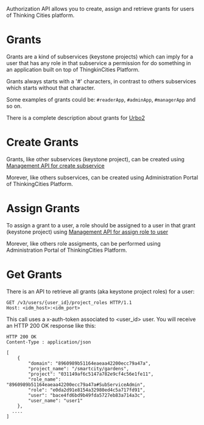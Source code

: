 Authorization API allows you to create, assign and retrieve grants for users of Thinking Cities platform.

# Grants

Grants are a kind of subservices (keystone projects) which can imply for a user that has any role in that subservice a permission for do something in an application built on top of ThingkinCities Platform.


Grants always starts with a '#' characters, in contrast to others subservices which starts without that character.

Some examples of grants could be: `#readerApp`, `#adminApp`, `#managerApp` and so on.

There is a complete description about grants for [Urbo2](https://github.com/telefonicasc/urbo2/blob/master/docs/grants.md)


# Create Grants

Grants, like other subservices (keystone project), can be created using [Management API for create subservice](https://thinking-cities.readthedocs.io/en/latest/management_api/index.html#create-subservice)

Morever, like others subservices, can be created using Administration Portal of ThinkingCities Platform.


# Assign Grants

To assign a grant to a user, a role should be assigned to a user in that grant (keystone project) using [Management API for assign role to user](https://orchestrator2.docs.apiary.io/#reference/orchestrator/user-role-assigment/assign-role-to-user)

Morever, like others role assigments, can be performed using Administration Portal of ThinkingCities Platform.


# Get Grants

There is an API to retrieve all grants (aka keystone project roles) for a user:


```
GET /v3/users/{user_id}/project_roles HTTP/1.1
Host: <idm_host>:<idm_port>

```

This call uses a x-auth-token associated to <user_id> user.
You will receive an HTTP 200 OK response like this:

```
HTTP 200 OK
Content-Type : application/json

[
    {
        "domain": "8960989b51164eaeaa42200ecc79a47a",
        "project_name": "/smartcity/gardens",
        "project": "031149af6c5147a782e9cf4c56e1fe11",
        "role_name": "8960989b51164eaeaa42200ecc79a47a#SubServiceAdmin",
        "role": "e0da2d91e8154a32980ed4c5a717fd91",
        "user": "bace4fd6bd9b49fda5727eb83a714a3c",
        "user_name": "user1"
    },
  ....
]
```
